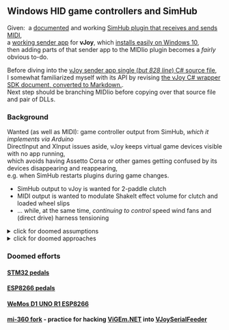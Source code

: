 ---
---
## Windows HID game controllers and SimHub
Given:&nbsp;  a [documented](../MIDI/plugin/) and working [SimHub plugin that receives
 and sends MIDI](https://github.com/blekenbleu/blekenbleu.MIDIio),  
a [working sender app](https://github.com/blekenbleu/vJoySDK) for **vJoy**,
 which [installs easily on Windows 10](../pedals/vJoy/),  
then adding parts of that sender app to the MIDIio plugin becomes a *fairly* obvious to-do.  

Before diving into the [vJoy sender app single (*but 828 line*) C# source
 file](https://github.com/blekenbleu/vJoySDK/blob/main/FeederDemoCS/Program.cs),  
I somewhat familiarized myself with its API by revising [the vJoy C# wrapper SDK document,
 converted to Markdown.](https://github.com/blekenbleu/vJoySDK/blob/main/FeederDemoCS/docs/README.md).  
Next step should be branching MIDIio before copying over that source file and pair of DLLs.  


### Background
Wanted (as well as MIDI): game controller output from SimHub, *which it implements via Arduino*  
DirectInput and XInput issues aside, vJoy keeps virtual game devices visible with no app running,  
which avoids having Assetto Corsa or other games getting confused by its devices disappearing and reappearing,  
e.g. when SimHub restarts plugins during game changes.  

* SimHub output to vJoy is wanted for 2-paddle clutch
* MIDI output is wanted to modulate ShakeIt effect volume for clutch and loaded wheel slips
* ... while, at the same time, *continuing to control* speed wind fans and (direct drive) harness tensioning  

<details>
<summary>click for doomed assumptions</summary>
<ol compact>
<li>Writing a SimHub plugin would be too hard, <i>disproved by <a href=../MIDI/plugin/>MIDIio</i></a>.  
<li><a href=https://www.howtogeek.com/792984/directinput-vs.-xinput-for-game-controllers-whats-the-difference>Differences between DirectInput and XInput</a> were unimportant.  
<li>SimHub Custom serial to <a href=../Arduino/ESPDuino>STM32/ESP32 Arduino</a> would be easier for <a href=../pedals/ESP8266>HID game controller emulation</a>.<br>
    <i>Unlike FTDI USB chips, CH340G on D1 UNO can <i>only</i> be
    <a href=https://github.com/Microsoft/Windows-universal-samples/tree/master/Samples/CustomSerialDeviceAccess>serial</a></i>.  
<li>According to <a href=http://janaxelson.com/hidpage.htm>Jan Axelson</a>, Microsoft supports HID devices via <b>DirectX</b><br>
    ... but HID support is NOT found in <a href=https://docs.microsoft.com/en-us/dotnet/api/index?view=netframework-4.7.2>.NET APIs</a><br>
    and <i>most Sim controller peripherals use classic DirectInput</i>.
<li><a href=https://github.com/ViGEm/ViGEm.NET>ViGEm</a> would be easier (better documented, more robust) than <a href=https://github.com/blekenbleu/vJoySDK>vJoy</a>.
<li>Microsoft's <a href=https://docs.microsoft.com/en-us/xamarin/graphics-games/monogame/input>MonoGame GamePad Reference</a>
 strongly implies that <a href=https://docs.microsoft.com/en-us/windows/uwp/gaming/input-for-games>Input for games</a>
 support may be only for <b>Xbox One</b> and <b>PS/4</b> Game Controllers and mainly via <b>UWP</b>.  
</ol>
</details>  


<details>
<summary>click for doomed approaches</summary>
<ol compact>
<li>Make other game controllers look (enough) like Xbox,  
while avoiding the hassle of releasing custom signed Windows drivers.
<ul compact><li>As of Windows 1809, all drivers are required to be a Universal Windows Driver
  <a href=https://docs.microsoft.com/en-us/windows-hardware/drivers/download-the-wdk>UWD</a>
  AKA (<i>by Intel</i>) "Modern Windows Drivers"  
    </ul>
<li>Convert <b>COM</b> device to <b>HID</b>?<ul compact>
  <li> Traditional __serial&lt;&gt;HID__ workaround was vJoy - no longer supported (<i>but it works!</i>)
  <li> <a href=../SerialLab>Serial-Lab</a> <i>fork already working with D1 UNO ESP8266</i>
  <li> <a href=../Arduino/VJoySerialFeeder>VJoySerialFeeder</a> <i>least obsolete COM->HID filter</i>
  <li> <a href=../Arduino/mi360>mi-360</a> <i>HID Xiaomi Gamepad -&gt; Xbox360 filter</i></ul>
<li><a href=https://github.com/ViGEm/ViGEm.NET>ViGEm.NET</a> provides a signed UWD "virtual bus" driver, <but not persistent device?</i><br>
  to which userland programs can filter unsupported devices 
</ul>
</ol>
<h4>workaround for workaround</h4><ul compact>
<li> <a href=https://github.com/Cleric-K/vJoySerialFeeder/tree/master/Arduino/Joystick>Arduino IBUS sketch</a> running on <a href=../pedals/ESP8266>ESP8266</a>
<li> <a href=https://github.com/blekenbleu/mi-360>mi-360</a> uses <a href=https://github.com/ViGEm/ViGEm.NET>ViGEm.NET</a>, which *is* supported.
     <ul compact>
    <li> <a href=https://en.wikipedia.org/wiki/C_Sharp_(programming_language)>C#</a> interface code for Xiaomi Gamepad
    </ul>
<li> Ultimately, derive a dedicated serial<>ViGEm filter from <a href=../Arduino/mi360>mi-360 fork</a>
     <ul compact>
    <li> presumably need to understand <a href=https://www.nuget.org/packages/HidLibrary/>HIDLibrary</a> &nbsp; on <a href=https://github.com/mikeobrien/HidLibrary>GitHub</a>
    </ul>
<li><a href=http://www.signal11.us/oss/hidapi/>HID API Library for Linux, Mac OS X, and Windows</a> &nbsp;
    <a href=http://www.signal11.us/oss/hidapi/hidapi/doxygen/html/group__API.html>Doxygen</a>
<li><a href=https://github.com/kmcnaught/vigem-example-dotnet>vigem-example-dotnet</a> - Using ViGem.NET SDK to control a (virtual) XBox controller from C#  
</ol>
</details>  

### Doomed efforts
#### [STM32 pedals](../pedals/STM32)
#### [ESP8266 pedals](../pedals/ESP8266) 
#### [WeMos D1 UNO R1 ESP8266](../Arduino/ESPDuino)
#### [mi-360 fork](https://github.com/blekenbleu/mi-360) - practice for hacking [ViGEm.NET](https://github.com/ViGEm/ViGEm.NET) into [VJoySerialFeeder](../Arduino/VJoySerialFeeder)  
